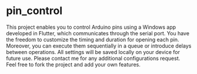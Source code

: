 # pin_control

  This project enables you to control Arduino pins using a Windows app developed in Flutter, which communicates through the serial port. You have the freedom to customize the timing and duration for opening each pin. Moreover, you can execute them sequentially in a queue or introduce delays between operations. All settings will be saved locally on your device for future use. Please contact me for any additional configurations request. Feel free to fork the project and add your own features.
